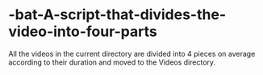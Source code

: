 # -bat-A-script-that-divides-the-video-into-four-parts
All the videos in the current directory are divided into 4 pieces on average according to their duration and moved to the Videos directory.

